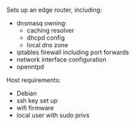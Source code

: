 Sets up an edge router, including:
 - dnsmasq owning:
   - caching resolver
   - dhcpd config
   - local dns zone
 - iptables firewall including port forwards
 - network interface configuration
 - openntpd

Host requirements:
 - Debian
 - ssh key set up
 - wifi firmware
 - local user with sudo privs
